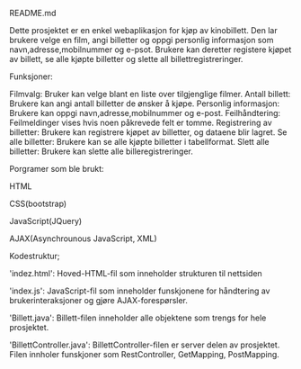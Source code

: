 README.md


Dette prosjektet er en enkel webaplikasjon for kjøp av kinobillett.
Den lar brukere velge en film, angi billetter og oppgi personlig informasjon som navn,adresse,mobilnummer og e-psot.
Brukere kan deretter registere kjøpet av billett, se alle kjøpte billetter og slette all billettregistreringer.

Funksjoner:

Filmvalg: Bruker kan velge blant en liste over tilgjenglige filmer.
Antall billett: Brukere kan angi antall billetter de ønsker å kjøpe.
Personlig informasjon: Brukere kan oppgi navn,adresse,mobilnummer og e-post.
Feilhåndtering: Feilmeldinger vises hvis noen påkrevede felt er tomme.
Registrering av billetter: Brukere kan registrere kjøpet av billetter, og dataene blir lagret.
Se alle billetter: Brukere kan se alle kjøpte billetter i tabellformat.
Slett alle billetter: Brukere kan slette alle billeregistreringer.

Porgramer som ble brukt:


HTML

CSS(bootstrap)

JavaScript(JQuery)

AJAX(Asynchrounous JavaScript, XML)


Kodestruktur;

'indez.html': Hoved-HTML-fil som inneholder strukturen til nettsiden

'index.js': JavaScript-fil som inneholder funskjonene for håndtering av brukerinteraksjoner og gjøre AJAX-forespørsler.

'Billett.java': Billett-filen inneholder alle objektene som trengs for hele prosjektet.

'BillettController.java': BillettController-filen er server delen av prosjektet. Filen innholer funskjoner som RestController,
GetMapping, PostMapping.

